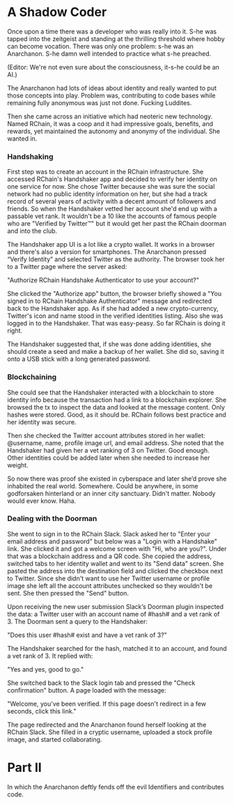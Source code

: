 # A Shadow Coder

Once upon a time there was a developer who was really into it. S-he was tapped into the zeitgeist and standing at the thrilling threshold where hobby can become vocation. There was only one problem: s-he was an Anarchanon. S-he damn well intended to practice what s-he preached.

(Editor: We're not even sure about the consciousness, it-s-he could be an AI.)

The Anarchanon had lots of ideas about identity and really wanted to put those concepts into play. Problem was, contributing to code bases while remaining fully anonymous was just not done. Fucking Luddites.

Then she came across an initiative which had neoteric new technology. Named RChain, it was a coop and it had impressive goals, benefits, and rewards, yet maintained the autonomy and anonymy of the individual. She wanted in.

### Handshaking

First step was to create an account in the RChain infrastructure. She accessed RChain's Handshaker app and decided to verify her identity on one service for now. She chose Twitter because she was sure the social network had no public identity information on her, but she had a track record of several years of activity with a decent amount of followers and friends. So when the Handshaker vetted her account she'd end up with a passable vet rank. It wouldn't be a 10 like the accounts of famous people who are "Verified by Twitter™" but it would get her past the RChain doorman and into the club.

The Handshaker app UI is a lot like a crypto wallet. It works in a browser and there's also a version for smartphones. The Anarchanon pressed “Verify Identity” and selected Twitter as the authority. The browser took her to a Twitter page where the server asked:

"Authorize RChain Handshake Authenticator to use your account?"

She clicked the "Authorize app" button, the browser briefly showed a "You signed in to RChain Handshake Authenticator" message and redirected back to the Handshaker app. As if she had added a new crypto-currency, Twitter's icon and name stood in the verified identities listing. Also she was logged in to the Handshaker. That was easy-peasy. So far RChain is doing it right.

The Handshaker suggested that, if she was done adding identities, she should create a seed and make a backup of her wallet. She did so, saving it onto a USB stick with a long generated password.

### Blockchaining

She could see that the Handshaker interacted with a blockchain to store identity info because the transaction had a link to a blockchain explorer. She browsed the tx to inspect the data and looked at the message content. Only hashes were stored. Good, as it should be. RChain follows best practice and her identity was secure.

Then she checked the Twitter account attributes stored in her wallet: @username, name, profile image url, and email address. She noted that the Handshaker had given her a vet ranking of 3 on Twitter. Good enough. Other identities could be added later when she needed to increase her weight.

So now there was proof she existed in cyberspace and later she’d prove she inhabited the real world. Somewhere. Could be anywhere, in some godforsaken hinterland or an inner city sanctuary. Didn't matter. Nobody would ever know. Haha.

### Dealing with the Doorman

She went to sign in to the RChain Slack. Slack asked her to "Enter your email address and password" but below was a "Login with a Handshake" link. She clicked it and got a welcome screen with "Hi, who are you?". Under that was a blockchain address and a QR code. She copied the address, switched tabs to her identity wallet and went to its "Send data" screen. She pasted the address into the destination field and clicked the checkbox next to Twitter. Since she didn't want to use her Twitter username or profile image she left all the account attributes unchecked so they wouldn't be sent. She then pressed the "Send" button.

Upon receiving the new user submission Slack’s Doorman plugin inspected the data: a Twitter user with an account name of #hash# and a vet rank of 3. The Doorman sent a query to the Handshaker:

"Does this user #hash# exist and have a vet rank of 3?"

The Handshaker searched for the hash, matched it to an account, and found a vet rank of 3. It replied with:

"Yes and yes, good to go."

She switched back to the Slack login tab and pressed the "Check confirmation" button. A page loaded with the message:

"Welcome, you've been verified. If this page doesn't redirect in a few seconds, click this link."

The page redirected and the Anarchanon found herself looking at the RChain Slack. She filled in a cryptic username, uploaded a stock profile image, and started collaborating.

# Part II

In which the Anarchanon deftly fends off the evil Identifiers and contributes code.
